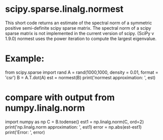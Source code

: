 # scipy.sparse.linalg.normest
This short code returns an estimate of the spectral norm of a symmetric positive semi-definite scipy sparse matrix.
The spectral norm of a scipy sparse matrix is not implemented in the current version of scipy. (SciPy v 1.9.0)
normest uses the power iteration to compute the largest eigenvalue.

# Example:
from scipy.sparse import rand
A = rand(1000,1000, density = 0.01, format = 'csr')
B = A.T.dot(A)
est = normest(B)
print('normest approximation: ', est)

# compare with output from numpy.linalg.norm

import numpy as np
C = B.todense()
est1 = np.linalg.norm(C, ord=2)
print('np.linalg.norm approximation: ', est1)
error = np.abs(est-est1)
print('Error: ', error)
